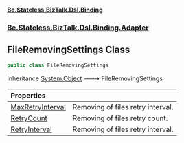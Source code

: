 #### [Be.Stateless.BizTalk.Dsl.Binding](README.md 'README')
### [Be.Stateless.BizTalk.Dsl.Binding.Adapter](Be.Stateless.BizTalk.Dsl.Binding.Adapter.md 'Be.Stateless.BizTalk.Dsl.Binding.Adapter')

## FileRemovingSettings Class

```csharp
public class FileRemovingSettings
```

Inheritance [System.Object](https://docs.microsoft.com/en-us/dotnet/api/System.Object 'System.Object') &#129106; FileRemovingSettings

| Properties | |
| :--- | :--- |
| [MaxRetryInterval](FileRemovingSettings.MaxRetryInterval.md 'Be.Stateless.BizTalk.Dsl.Binding.Adapter.FileRemovingSettings.MaxRetryInterval') | Removing of files retry interval. |
| [RetryCount](FileRemovingSettings.RetryCount.md 'Be.Stateless.BizTalk.Dsl.Binding.Adapter.FileRemovingSettings.RetryCount') | Removing of files retry count. |
| [RetryInterval](FileRemovingSettings.RetryInterval.md 'Be.Stateless.BizTalk.Dsl.Binding.Adapter.FileRemovingSettings.RetryInterval') | Removing of files retry interval. |
